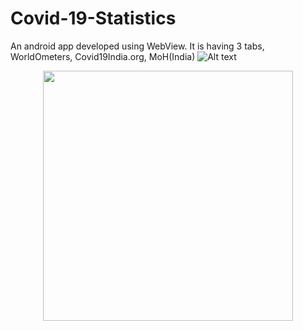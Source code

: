 # Covid-19-Statistics
An android app developed using WebView.
It is having 3 tabs, WorldOmeters, Covid19India.org, MoH(India)
![Alt text](C:\Users\hp\Documents\covid19.jpg?raw=true "Optional Title")
<div align="center">
    <img src="C:\Users\hp\Documents\covid19.jpg" width="400px"</img> 
</div>
